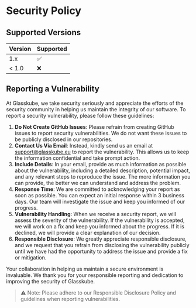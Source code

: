 # Security Policy

## Supported Versions

| Version | Supported          |
| ------- | ------------------ |
| 1.x     | :white_check_mark: |
| < 1.0   | :x:                |

## Reporting a Vulnerability

At Glasskube, we take security seriously and appreciate the efforts of the security community in helping us maintain the integrity of our software. To report a security vulnerability, please follow these guidelines:
1. **Do Not Create GitHub Issues**: Please refrain from creating GitHub issues to report security vulnerabilities. We do not want these issues to be publicly disclosed in our repositories.
2. **Contact Us Via Email**: Instead, kindly send us an email at support@glasskube.eu to report the vulnerability. This allows us to keep the information confidential and take prompt action.
3. **Include Details**: In your email, provide as much information as possible about the vulnerability, including a detailed description, potential impact, and any relevant steps to reproduce the issue. The more information you can provide, the better we can understand and address the problem.
4. **Response Time**: We are committed to acknowledging your report as soon as possible. You can expect an initial response within 3 business days. Our team will investigate the issue and keep you informed of our progress.
5. **Vulnerability Handling**: When we receive a security report, we will assess the severity of the vulnerability. If the vulnerability is accepted, we will work on a fix and keep you informed about the progress. If it is declined, we will provide a clear explanation of our decision.
6. **Responsible Disclosure**: We greatly appreciate responsible disclosure, and we request that you refrain from disclosing the vulnerability publicly until we have had the opportunity to address the issue and provide a fix or mitigation.

Your collaboration in helping us maintain a secure environment is invaluable. We thank you for your responsible reporting and dedication to improving the security of Glasskube.

> ⚠️ Note: Please adhere to our Responsible Disclosure Policy and guidelines when reporting vulnerabilities.
